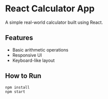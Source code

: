 # React Calculator App

A simple real-world calculator built using React.

## Features

- Basic arithmetic operations
- Responsive UI
- Keyboard-like layout

## How to Run

```bash
npm install
npm start
```
